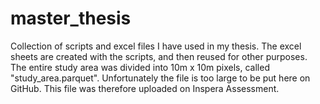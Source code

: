 ﻿# master_thesis

Collection of scripts and excel files I have used in my thesis. The excel sheets are created with the scripts, and then reused for other purposes. 
The entire study area was divided into 10m x 10m pixels, called "study_area.parquet". Unfortunately the file is too large to be put here on GitHub. This file was therefore uploaded on Inspera Assessment. 
